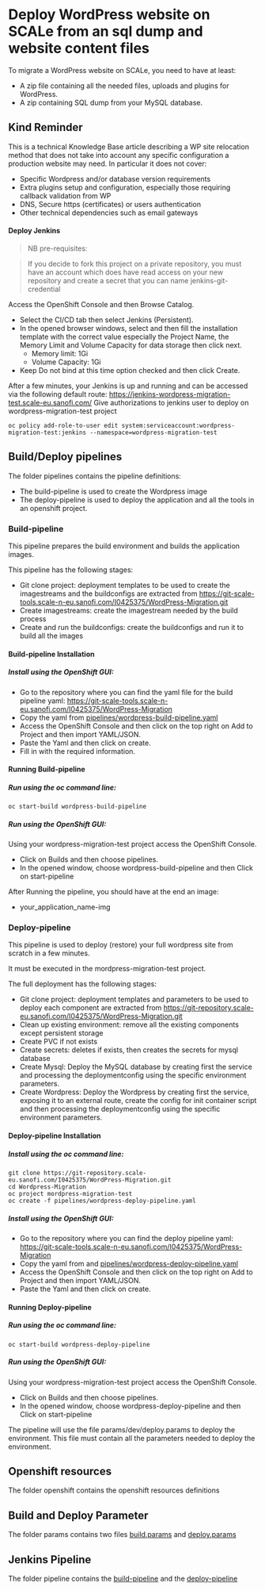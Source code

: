 # Deploy WordPress website on SCALe from an sql dump and website content files

To migrate a WordPress website on SCALe, you need to have at least:

* A zip file containing all the needed files, uploads and plugins for WordPress.
* A zip containing SQL dump from your MySQL database.

## Kind Reminder

This is a technical Knowledge Base article describing a WP site relocation method that does not take into account any specific configuration a production website may need. In particular it does not cover:
* Specific Wordpress and/or database version requirements
* Extra plugins setup and configuration, especially those requiring callback validation from WP
* DNS,  Secure https (certificates) or users authentication
* Other technical dependencies such as email gateways

#### Deploy Jenkins

> NB 
>pre-requisites:

>If you decide to fork this project on a private repository, you must have an account which does have read access on your new repository and create a secret that you can name jenkins-git-credential 

Access the OpenShift Console and then Browse Catalog.
* Select the CI/CD tab then select Jenkins (Persistent).
* In the opened browser windows, select and then fill the installation template with the correct value especially the Project Name, the Memory Limit and Volume Capacity for data storage then click next.
    * Memory limit: 1Gi
    * Volume Capacity: 1Gi
* Keep Do not bind at this time option checked and then click Create.

After a few minutes, your Jenkins is up and running and can be accessed via the following default route: https://jenkins-wordpress-migration-test.scale-eu.sanofi.com/
Give authorizations to jenkins user to deploy on wordpress-migration-test project
```
oc policy add-role-to-user edit system:serviceaccount:wordpress-migration-test:jenkins --namespace=wordpress-migration-test
```


## Build/Deploy pipelines

The folder pipelines contains the pipeline definitions:

- The build-pipeline is used to create the Wordpress image 
- The deploy-pipeline is used to deploy the application and all the tools in an openshift project.

### Build-pipeline

This pipeline prepares the build environment and builds the application images.   

This pipeline has the following stages:   
* Git clone project: deployment templates to be used to create the imagestreams and the buildconfigs are extracted from https://git-scale-tools.scale-n-eu.sanofi.com/I0425375/WordPress-Migration.git
* Create imagestreams: create the imagestream needed by the build process 
* Create and run the buildconfigs: create the buildconfigs and run it to build all the images 


#### Build-pipeline Installation 

##### Install using the OpenShift GUI:

* Go to the repository where you can find the  yaml file for the build pipeline yaml: https://git-scale-tools.scale-n-eu.sanofi.com/I0425375/WordPress-Migration
* Copy the yaml from [pipelines/wordpress-build-pipeline.yaml](https://git-scale-tools.scale-n-eu.sanofi.com/I0425375/WordPress-Migration/src/master/pipeline/wordpress-build-pipeline.yaml)
* Access the OpenShift Console and then click on the top right on Add to Project and then import YAML/JSON.
* Paste the Yaml and then click on create.
* Fill in with the required information.

#### Running Build-pipeline

##### Run using the oc command line:

```
oc start-build wordpress-build-pipeline
```

##### Run using the OpenShift GUI:

Using your wordpress-migration-test project access the OpenShift Console.
* Click on Builds and then choose pipelines.
* In the opened window, choose wordpress-build-pipeline and then Click on start-pipeline

After Running the pipeline, you should have at the end an image:

* your_application_name-img

### Deploy-pipeline

This pipeline is used to deploy (restore) your full wordpress site from scratch in a few minutes.

It must be executed in the mordpress-migration-test project.

The full deployment has the following stages:

* Git clone project: deployment templates and parameters to be used to deploy each component are extracted from https://git-repository.scale-eu.sanofi.com/I0425375/WordPress-Migration.git
* Clean up existing environment: remove all the existing components except persistent storage
* Create PVC if not exists
* Create secrets: deletes if exists, then creates the secrets for mysql database
* Create Mysql: Deploy the MySQL database by creating first the service and processing the deploymentconfig using the specific environment parameters.
* Create Wordpress: Deploy the Wordpress by creating first the service, exposing it to an external route, create the config for init container script and then processing the deploymentconfig using the specific environment parameters.

#### Deploy-pipeline Installation 

##### Install using the oc command line:

```
git clone https://git-repository.scale-eu.sanofi.com/I0425375/WordPress-Migration.git
cd Wordpress-Migration
oc project mordpress-migration-test
oc create -f pipelines/wordpress-deploy-pipeline.yaml
```

##### Install using the OpenShift GUI:

* Go to the repository where you can find the deploy pipeline yaml: https://git-scale-tools.scale-n-eu.sanofi.com/I0425375/WordPress-Migration
* Copy the yaml from and [pipelines/wordpress-deploy-pipeline.yaml](https://git-scale-tools.scale-n-eu.sanofi.com/I0425375/WordPress-Migration/src/master/pipeline/wordpress-deploy-pipeline.yaml)
* Access the OpenShift Console and then click on the top right on Add to Project and then import YAML/JSON.
* Paste the Yaml and then click on create.

#### Running Deploy-pipeline

##### Run using the oc command line:

```
oc start-build wordpress-deploy-pipeline
```

##### Run using the OpenShift GUI:

Using your wordpress-migration-test project access the OpenShift Console.
* Click on Builds and then choose pipelines.
* In the opened window, choose wordpress-deploy-pipeline and then Click on start-pipeline

The pipeline will use the file params/dev/deploy.params to deploy the environment. This file must contain all the parameters needed to deploy the environment.

## Openshift resources

The folder openshift contains the openshift resources definitions

## Build and Deploy Parameter

The folder params contains two files [build.params](https://git-scale-tools.scale-n-eu.sanofi.com/I0425375/WordPress-Migration/src/master/params/build.params) and [deploy.params](https://git-scale-tools.scale-n-eu.sanofi.com/I0425375/WordPress-Migration/src/master/params/deploy.params)

## Jenkins Pipeline

The folder pipeline contains the [build-pipeline](https://git-scale-tools.scale-n-eu.sanofi.com/I0425375/WordPress-Migration/src/master/pipeline/wordpress-build-pipeline.groovy) and the [deploy-pipeline](https://git-scale-tools.scale-n-eu.sanofi.com/I0425375/WordPress-Migration/src/master/pipeline/wordpress-deploy-pipeline.groovy)